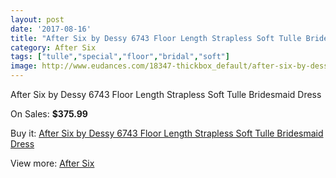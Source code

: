 ```yaml
---
layout: post
date: '2017-08-16'
title: "After Six by Dessy 6743 Floor Length Strapless Soft Tulle Bridesmaid Dress"
category: After Six
tags: ["tulle","special","floor","bridal","soft"]
image: http://www.eudances.com/18347-thickbox_default/after-six-by-dessy-6743-floor-length-strapless-soft-tulle-bridesmaid-dress.jpg
---
```

After Six by Dessy 6743 Floor Length Strapless Soft Tulle Bridesmaid Dress

On Sales: **$375.99**
<a href="https://www.eudances.com/en/after-six/5393-after-six-by-dessy-6743-floor-length-strapless-soft-tulle-bridesmaid-dress.html"><amp-img layout="responsive" width="600" height="600" src="//www.eudances.com/18347-thickbox_default/after-six-by-dessy-6743-floor-length-strapless-soft-tulle-bridesmaid-dress.jpg" alt="After Six by Dessy 6743 Floor Length Strapless Soft Tulle Bridesmaid Dress 0" /></a>

Buy it: [After Six by Dessy 6743 Floor Length Strapless Soft Tulle Bridesmaid Dress](https://www.eudances.com/en/after-six/5393-after-six-by-dessy-6743-floor-length-strapless-soft-tulle-bridesmaid-dress.html "After Six by Dessy 6743 Floor Length Strapless Soft Tulle Bridesmaid Dress")

View more: [After Six](https://www.eudances.com/en/50-after-six "After Six")